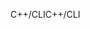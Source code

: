 <span data-ttu-id="ba0bf-101">C++/CLI</span><span class="sxs-lookup"><span data-stu-id="ba0bf-101">C++/CLI</span></span>